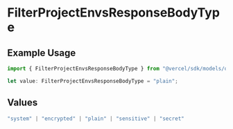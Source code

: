 # FilterProjectEnvsResponseBodyType

## Example Usage

```typescript
import { FilterProjectEnvsResponseBodyType } from "@vercel/sdk/models/operations/filterprojectenvs.js";

let value: FilterProjectEnvsResponseBodyType = "plain";
```

## Values

```typescript
"system" | "encrypted" | "plain" | "sensitive" | "secret"
```
